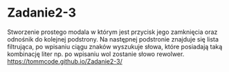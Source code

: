 # Zadanie2-3
Stworzenie prostego modala w którym jest przycisk jego zamknięcia oraz odnośnik do kolejnej podstrony. Na następnej podstronie znajduje się lista filtrująca, po wpisaniu ciągu znaków wyszukuje słowa, które posiadają taką kombinację liter np. po wpisaniu wol zostanie słowo rewolwer.
https://tommcode.github.io/Zadanie2-3/
